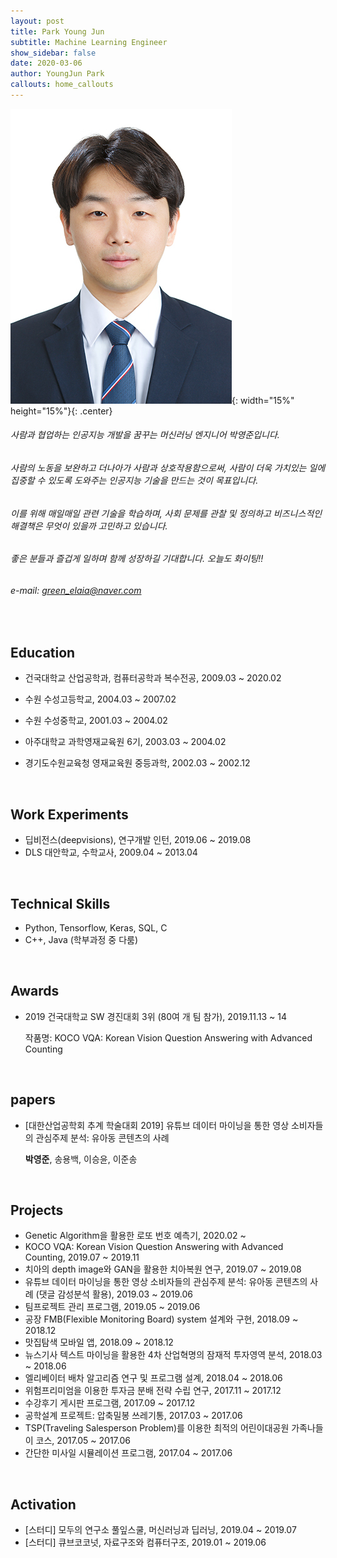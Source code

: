 ```yaml
---
layout: post
title: Park Young Jun
subtitle: Machine Learning Engineer
show_sidebar: false
date: 2020-03-06
author: YoungJun Park
callouts: home_callouts
---
```




![증명](/assets/img/pyj.jpg){: width="15%" height="15%"}{: .center}

<!--개인소개글. 나를 나타내는 한줄, 가치관 또는 하고싶은 것, 흥미있는 산업 및 학문 분야-->

<p></p>

###### 사람과 협업하는 인공지능 개발을 꿈꾸는 머신러닝 엔지니어 박영준입니다.

###### 사람의 노동을 보완하고 더나아가 사람과 상호작용함으로써, 사람이 더욱 가치있는 일에 집중할 수 있도록 도와주는 인공지능 기술을 만드는 것이 목표입니다.

###### 이를 위해 매일매일 관련 기술을 학습하며, 사회 문제를 관찰 및 정의하고 비즈니스적인 해결책은 무엇이 있을까 고민하고 있습니다.

###### 좋은 분들과 즐겁게 일하며 함께 성장하길 기대합니다. 오늘도 화이팅!!

<p></p>

###### e-mail:  green_elaia@naver.com

<br/>



## Education

- 건국대학교 산업공학과, 컴퓨터공학과 복수전공, 2009.03 ~ 2020.02

- 수원 수성고등학교, 2004.03 ~ 2007.02

- 수원 수성중학교, 2001.03 ~ 2004.02

  <p></p>

- 아주대학교 과학영재교육원 6기, 2003.03 ~ 2004.02
- 경기도수원교육청 영재교육원 중등과학, 2002.03 ~ 2002.12

<br/>



## Work Experiments

- 딥비전스(deepvisions), 연구개발 인턴, 2019.06 ~ 2019.08
- DLS 대안학교, 수학교사, 2009.04 ~ 2013.04

<br/>



## Technical Skills

<!--programming languages, framework-->

- Python, Tensorflow, Keras, SQL, C
- C++, Java (학부과정 중 다룸)

<br/>



## Awards

- 2019 건국대학교 SW 경진대회 3위 (80여 개 팀 참가), 2019.11.13 ~ 14

  작품명: KOCO VQA: Korean Vision Question Answering with Advanced Counting

<br/>



## papers

- [대한산업공학회 추계 학술대회 2019] 유튜브 데이터 마이닝을 통한 영상 소비자들의 관심주제 분석: 유아동 콘텐츠의 사례

  **박영준**, 송용백, 이승윤, 이준송

<br/>



## Projects

- Genetic Algorithm을 활용한 로또 번호 예측기, 2020.02 ~
- KOCO VQA: Korean Vision Question Answering with Advanced Counting, 2019.07 ~ 2019.11
- 치아의 depth image와 GAN을 활용한 치아복원 연구, 2019.07 ~ 2019.08
- 유튜브 데이터 마이닝을 통한 영상 소비자들의 관심주제 분석: 유아동 콘텐츠의 사례 (댓글 감성분석 활용), 2019.03 ~ 2019.06
- 팀프로젝트 관리 프로그램, 2019.05 ~ 2019.06
- 공장 FMB(Flexible Monitoring Board) system 설계와 구현, 2018.09 ~ 2018.12
- 맛집탐색 모바일 앱, 2018.09 ~ 2018.12
- 뉴스기사 텍스트 마이닝을 활용한 4차 산업혁명의 잠재적 투자영역 분석, 2018.03 ~ 2018.06
- 엘리베이터 배차 알고리즘 연구 및 프로그램 설계, 2018.04 ~ 2018.06
- 위험프리미엄을 이용한 투자금 분배 전략 수립 연구, 2017.11 ~ 2017.12
- 수강후기 게시판 프로그램, 2017.09 ~ 2017.12
- 공학설계 프로젝트: 압축밀봉 쓰레기통, 2017.03 ~ 2017.06
- TSP(Traveling Salesperson Problem)를 이용한 최적의 어린이대공원 가족나들이 코스, 2017.05 ~ 2017.06
- 간단한 미사일 시뮬레이션 프로그램, 2017.04 ~ 2017.06

<br/>



## Activation

- [스터디] 모두의 연구소 풀잎스쿨, 머신러닝과 딥러닝, 2019.04 ~ 2019.07
- [스터디] 큐브코코넛, 자료구조와 컴퓨터구조, 2019.01 ~ 2019.06


